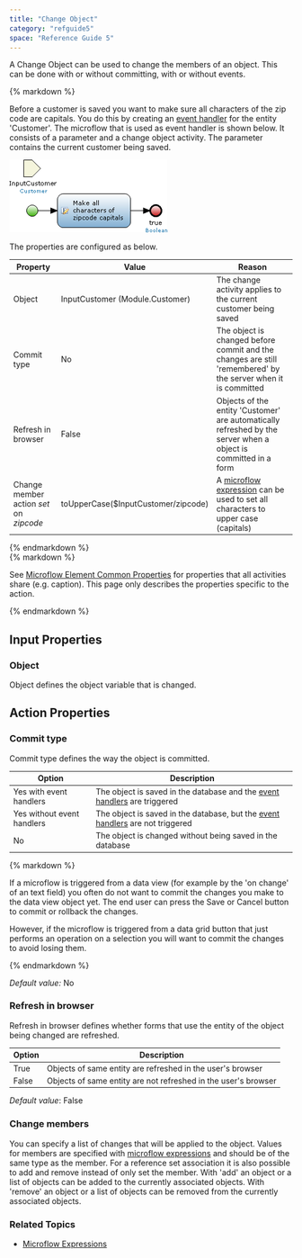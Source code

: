 ```yaml
---
title: "Change Object"
category: "refguide5"
space: "Reference Guide 5"
---
```



A Change Object can be used to change the members of an object. This can be done with or without committing, with or without events.

<div class="alert alert-info">{% markdown %}

Before a customer is saved you want to make sure all characters of the zip code are capitals. You do this by creating an [event handler](Event+Handlers) for the entity 'Customer'. The microflow that is used as event handler is shown below. It consists of a parameter and a change object activity. The parameter contains the current customer being saved.

![](attachments/819203/918094.png)

The properties are configured as below.

<table><thead><tr><th class="confluenceTh">Property</th><th class="confluenceTh">Value</th><th class="confluenceTh">Reason</th></tr></thead><tbody><tr><td class="confluenceTd">Object</td><td class="confluenceTd">InputCustomer (Module.Customer)</td><td class="confluenceTd">The change activity applies to the current customer being saved</td></tr><tr><td class="confluenceTd">Commit type</td><td class="confluenceTd">No</td><td class="confluenceTd">The object is changed before commit and the changes are still 'remembered' by the server when it is committed</td></tr><tr><td class="confluenceTd">Refresh in browser</td><td class="confluenceTd">False</td><td class="confluenceTd">Objects of the entity 'Customer' are automatically refreshed by the server when a object is committed in a form</td></tr><tr><td class="confluenceTd">Change member action <em>set</em> on <em>zipcode</em></td><td class="confluenceTd">toUpperCase($InputCustomer/zipcode)</td><td class="confluenceTd">A <a href="Microflow+Expressions">microflow expression</a> can be used to set all characters to upper case (capitals)</td></tr></tbody></table>
{% endmarkdown %}</div><div class="alert alert-info">{% markdown %}

See [Microflow Element Common Properties](Microflow+Element+Common+Properties) for properties that all activities share (e.g. caption). This page only describes the properties specific to the action.

{% endmarkdown %}</div>

## Input Properties

### Object

Object defines the object variable that is changed.

## Action Properties

### Commit type

Commit type defines the way the object is committed.

<table><thead><tr><th class="confluenceTh">Option</th><th class="confluenceTh">Description</th></tr></thead><tbody><tr><td class="confluenceTd">Yes with event handlers</td><td class="confluenceTd">The object is saved in the database and the <a href="Event+Handlers">event handlers</a> are triggered</td></tr><tr><td class="confluenceTd">Yes without event handlers</td><td class="confluenceTd">The object is saved in the database, but the <a href="Event+Handlers">event handlers</a> are not triggered</td></tr><tr><td class="confluenceTd">No</td><td class="confluenceTd">The object is changed without being saved in the database</td></tr></tbody></table><div class="alert alert-success">{% markdown %}

If a microflow is triggered from a data view (for example by the 'on change' of an text field) you often do not want to commit the changes you make to the data view object yet. The end user can press the Save or Cancel button to commit or rollback the changes.

However, if the microflow is triggered from a data grid button that just performs an operation on a selection you will want to commit the changes to avoid losing them.

{% endmarkdown %}</div>

_Default value:_ No

### Refresh in browser

Refresh in browser defines whether forms that use the entity of the object being changed are refreshed.

<table><thead><tr><th class="confluenceTh">Option</th><th class="confluenceTh">Description</th></tr></thead><tbody><tr><td class="confluenceTd">True</td><td class="confluenceTd">Objects of same entity are refreshed in the user's browser</td></tr><tr><td class="confluenceTd">False</td><td class="confluenceTd">Objects of same entity are not refreshed in the user's browser</td></tr></tbody></table>

_Default value_: False

### Change members

You can specify a list of changes that will be applied to the object. Values for members are specified with [microflow expressions](Microflow+Expressions) and should be of the same type as the member. For a reference set association it is also possible to add and remove instead of only set the member. With 'add' an object or a list of objects can be added to the currently associated objects. With 'remove' an object or a list of objects can be removed from the currently associated objects.

### Related Topics

*   [Microflow Expressions](Microflow+Expressions)